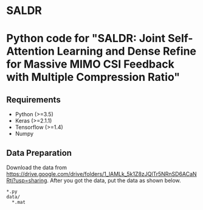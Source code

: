 # SALDR

# Python code for "SALDR: Joint Self-Attention Learning and Dense Refine for Massive MIMO CSI Feedback with Multiple Compression Ratio"

## Requirements
- Python (>=3.5) 
- Keras (>=2.1.1)
- Tensorflow (>=1.4)
- Numpy

## Data Preparation
Download the data from https://drive.google.com/drive/folders/1_lAMLk_5k1Z8zJQlTr5NRnSD6ACaNRtj?usp=sharing. After you got the data, put the data as shown below.
```
*.py
data/
  *.mat
```
